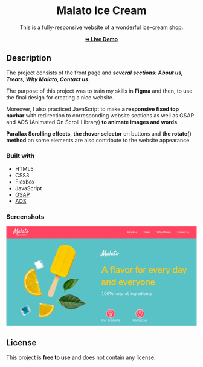 <div align="center">

# Malato Ice Cream

This is a fully-responsive website of a wonderful ice-cream shop. 

<a href="https://malato-ice-cream.netlify.app/"><strong>➥ Live Demo</strong></a> 

</div>

## Description

The project consists of the front page and ***several sections: About us, Treats, Why Malato, Contact us***.

The purpose of this project was to train my skills in **Figma** and then, to use the final design for creating a nice website.

Moreover, I also practiced JavaScript to make **a responsive fixed top navbar** with redirection to corresponding website sections as well as GSAP and AOS (Animated On Scroll Library) **to animate images and words**.

**Parallax Scrolling effects**, **the :hover selector** on buttons and **the rotate() method** on some elements are also contribute to the website appearance.

### Built with

- HTML5
- CSS3
- Flexbox
- JavaScript
- [GSAP](https://gsap.com/)
- [AOS](https://michalsnik.github.io/aos/)

### Screenshots
![](./Screenshot_One.jpg)

## License

This project is **free to use** and does not contain any license.
